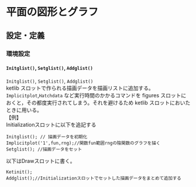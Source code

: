 # 平面の図形とグラフ  
## 設定・定義  
### 環境設定  
#### `Initglist()`, `Setglist()`, `Addglist()`  
`Initglist()`, `Setglist()`, `Addglist()`  
ketlib スロットで作られる描画データを描画リストに追加する。  
`Implicitplot`,`Hatchdata` など実行時間のかかるコマンドを figures スロットにおくと，その都度実行されてしまう。それを避けるため ketlib スロットにおいたときに用いる。  
【例】  
Initializationスロットに以下を追記する  
```  
Initglist(); // 描画データを初期化  
Implicitplot('1',fun,rng);//関数fun範囲rngの陰関数のグラフを描く  
Setglist(); //描画データをセット  
```  
以下はDrawスロットに書く。  
```  
Ketinit();   
Addglist();//Initializationスロットでセットした描画データをまとめて追加する  
```
